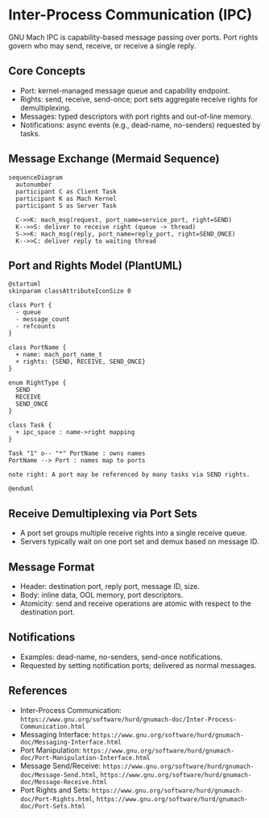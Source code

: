# Inter-Process Communication (IPC)

GNU Mach IPC is capability-based message passing over ports. Port rights govern who may send, receive, or receive a single reply.

## Core Concepts
- Port: kernel-managed message queue and capability endpoint.
- Rights: send, receive, send-once; port sets aggregate receive rights for demultiplexing.
- Messages: typed descriptors with port rights and out-of-line memory.
- Notifications: async events (e.g., dead-name, no-senders) requested by tasks.

## Message Exchange (Mermaid Sequence)
```mermaid
sequenceDiagram
  autonumber
  participant C as Client Task
  participant K as Mach Kernel
  participant S as Server Task

  C->>K: mach_msg(request, port_name=service_port, right=SEND)
  K-->>S: deliver to receive right (queue -> thread)
  S->>K: mach_msg(reply, port_name=reply_port, right=SEND_ONCE)
  K-->>C: deliver reply to waiting thread
```

## Port and Rights Model (PlantUML)
```plantuml
@startuml
skinparam classAttributeIconSize 0

class Port {
  - queue
  - message_count
  - refcounts
}

class PortName {
  + name: mach_port_name_t
  + rights: {SEND, RECEIVE, SEND_ONCE}
}

enum RightType {
  SEND
  RECEIVE
  SEND_ONCE
}

class Task {
  + ipc_space : name->right mapping
}

Task "1" o-- "*" PortName : owns names
PortName --> Port : names map to ports

note right: A port may be referenced by many tasks via SEND rights.

@enduml
```

## Receive Demultiplexing via Port Sets
- A port set groups multiple receive rights into a single receive queue.
- Servers typically wait on one port set and demux based on message ID.

## Message Format
- Header: destination port, reply port, message ID, size.
- Body: inline data, OOL memory, port descriptors.
- Atomicity: send and receive operations are atomic with respect to the destination port.

## Notifications
- Examples: dead-name, no-senders, send-once notifications.
- Requested by setting notification ports; delivered as normal messages.

## References
- Inter-Process Communication: `https://www.gnu.org/software/hurd/gnumach-doc/Inter-Process-Communication.html`
- Messaging Interface: `https://www.gnu.org/software/hurd/gnumach-doc/Messaging-Interface.html`
- Port Manipulation: `https://www.gnu.org/software/hurd/gnumach-doc/Port-Manipulation-Interface.html`
- Message Send/Receive: `https://www.gnu.org/software/hurd/gnumach-doc/Message-Send.html`, `https://www.gnu.org/software/hurd/gnumach-doc/Message-Receive.html`
- Port Rights and Sets: `https://www.gnu.org/software/hurd/gnumach-doc/Port-Rights.html`, `https://www.gnu.org/software/hurd/gnumach-doc/Port-Sets.html`
